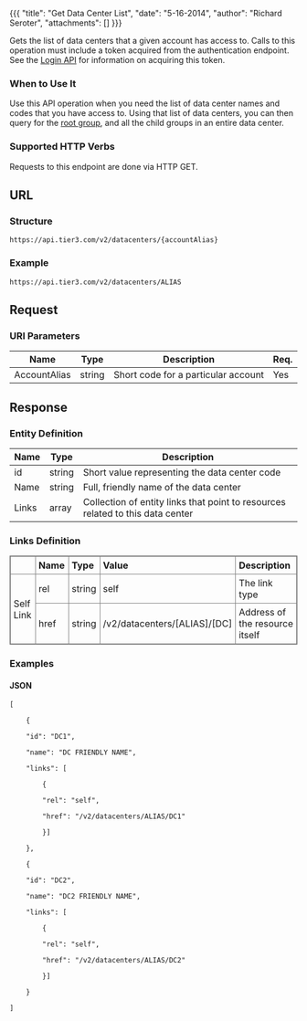 {{{
  "title": "Get Data Center List",
  "date": "5-16-2014",
  "author": "Richard Seroter",
  "attachments": []
}}}

Gets the list of data centers that a given account has access to. Calls to this operation must include a token acquired from the authentication endpoint. See the <a href="/api-docs/v2#authentication-login">Login API</a> for information on acquiring this token.

### When to Use It

Use this API operation when you need the list of data center names and codes that you have access to. Using that list of data centers, you can then query for the <a href="/api-docs/v2#datacenters-get-data-center-group">root group</a>, and all the child groups in an entire data center.

### Supported HTTP Verbs

Requests to this endpoint are done via HTTP GET.

## URL

### Structure

    https://api.tier3.com/v2/datacenters/{accountAlias}

### Example

    https://api.tier3.com/v2/datacenters/ALIAS

## Request

### URI Parameters

<table>
  <thead>
    <tr>
      <th>Name</th>
      <th>Type</th>
      <th>Description</th>
      <th>Req.</th>
    </tr>
  </thead>
  <tbody>
    <tr>
      <td>AccountAlias</td>
      <td>string</td>
      <td>Short code for a particular account</td>
      <td>Yes</td>
    </tr>
  </tbody>
</table>

## Response

### Entity Definition

<table>
  <thead>
    <tr>
      <th>Name</th>
      <th>Type</th>
      <th>Description</th>
    </tr>
  </thead>
  <tbody>
    <tr>
      <td>id</td>
      <td>string</td>
      <td>Short value representing the data center code</td>
    </tr>
    <tr>
      <td>Name</td>
      <td>string</td>
      <td>Full, friendly name of the data center</td>
    </tr>
    <tr>
      <td>Links</td>
      <td>array</td>
      <td>Collection of entity links that point to resources related to this data center</td>
    </tr>
  </tbody>
</table>

### Links Definition

<table style="border: 1px solid gray; border-collapse: collapse;">
<tbody>
<tr>
<td style="padding: 5px 5px 5px 5px; border: 1px solid gray;" width="100"><strong>&nbsp;</strong></td>
<td style="padding: 5px 5px 5px 5px; border: 1px solid gray;" width="100"><strong>Name</strong></td>
<td style="padding: 5px 5px 5px 5px; border: 1px solid gray;" width="75"><strong>Type</strong></td>
<td style="padding: 5px 5px 5px 5px; border: 1px solid gray;" width="250"><strong>Value</strong></td>
<td style="padding: 5px 5px 5px 5px; border: 1px solid gray;" width="300"><strong>Description</strong></td>
</tr>
<tr>
<td style="padding: 5px 5px 5px 5px; border: 1px solid gray;" rowspan="2">Self Link</td>
<td style="padding: 5px 5px 5px 5px; border: 1px solid gray;">rel</td>
<td style="padding: 5px 5px 5px 5px; border: 1px solid gray;">string</td>
<td style="padding: 5px 5px 5px 5px; border: 1px solid gray;">self</td>
<td style="padding: 5px 5px 5px 5px; border: 1px solid gray;">The link type</td>
</tr>
<tr>
<td style="padding: 5px 5px 5px 5px; border: 1px solid gray;">href</td>
<td style="padding: 5px 5px 5px 5px; border: 1px solid gray;">string</td>
<td style="padding: 5px 5px 5px 5px; border: 1px solid gray;">/v2/datacenters/[ALIAS]/[DC]</td>
<td style="padding: 5px 5px 5px 5px; border: 1px solid gray;">Address of the resource itself</td>
</tr>
</tbody>
</table>

### Examples

#### JSON

    [

        {

        "id": "DC1",

        "name": "DC FRIENDLY NAME",

        "links": [

            {

            "rel": "self",

            "href": "/v2/datacenters/ALIAS/DC1"

            }]

        },

        {

        "id": "DC2",

        "name": "DC2 FRIENDLY NAME",

        "links": [

            {

            "rel": "self",

            "href": "/v2/datacenters/ALIAS/DC2"

            }]

        }

    ]